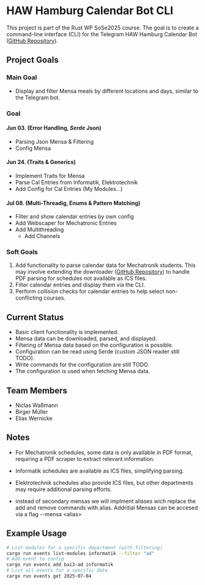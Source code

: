 # HAW Hamburg Calendar Bot CLI

This project is part of the Rust WP SoSe2025 course. The goal is to create a command-line interface (CLI) for the Telegram HAW Hamburg Calendar Bot ([GitHub Repository](https://github.com/HAWHHCalendarBot)).

## Project Goals

### Main Goal
- Display and filter Mensa meals by different locations and days, similar to the Telegram bot.

### Goal
#### Jun 03. (Error Handling, _Serde_ Json)
- Parsing Json Mensa & Filtering
- Config Mensa
#### Jun 24. (Traits & Generics)
- Implement Traits for Mensa
- Parse Cal Entries from Informatik, Elektrotechnik
- Add Config for Cal Entries (My Modules...)
#### Jul 08. (Multi-Threadig, Enums & Pattern Matching)
- Filter and show calendar entries by own config
- Add Webscaper for Mechatronic Entries
- Add Multithreading
  - Add Channels

### Soft Goals
1. Add functionality to parse calendar data for Mechatronik students. This may involve extending the downloader ([GitHub Repository](https://github.com/HAWHHCalendarBot/downloader)) to handle PDF parsing for schedules not available as ICS files.
2. Filter calendar entries and display them via the CLI.
3. Perform collision checks for calendar entries to help select non-conflicting courses.

## Current Status
- Basic client functionality is implemented.
- Mensa data can be downloaded, parsed, and displayed.
- Filtering of Mensa data based on the configuration is possible.
- Configuration can be read using Serde (custom JSON reader still TODO).
- Write commands for the configuration are still TODO.
- The configuration is used when fetching Mensa data.

## Team Members

- Niclas Waßmann
- Birger Müller
- Elias Wernicke

## Notes
- For Mechatronik schedules, some data is only available in PDF format, requiring a PDF scraper to extract relevant information.
- Informatik schedules are available as ICS files, simplifying parsing.
- Elektrotechnik schedules also provide ICS files, but other departments may require additional parsing efforts.

- instead of secondary mensas we will implment aliases wich replace the add and remove commands with alias. Addritial Mensas can be accesed via a flag --mensa \<alias>

## Example Usage
```bash
# List modules for a specific department (with filtering)
cargo run events list-modules informatik --filter "ad"
# Add event to config
cargo run events add bai3-ad informatik
# List all events for a specific date
cargo run events get 2025-07-04
```